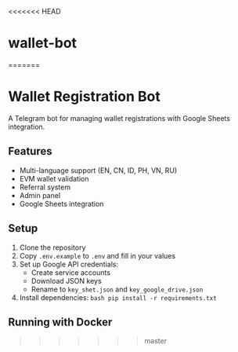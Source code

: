 <<<<<<< HEAD
# wallet-bot
=======
# Wallet Registration Bot

A Telegram bot for managing wallet registrations with Google Sheets integration.

## Features

- Multi-language support (EN, CN, ID, PH, VN, RU)
- EVM wallet validation
- Referral system
- Admin panel
- Google Sheets integration

## Setup

1. Clone the repository
2. Copy `.env.example` to `.env` and fill in your values
3. Set up Google API credentials:
   - Create service accounts
   - Download JSON keys
   - Rename to `key_shet.json` and `key_google_drive.json`
4. Install dependencies: `bash
pip install -r requirements.txt   `

## Running with Docker
>>>>>>> master

